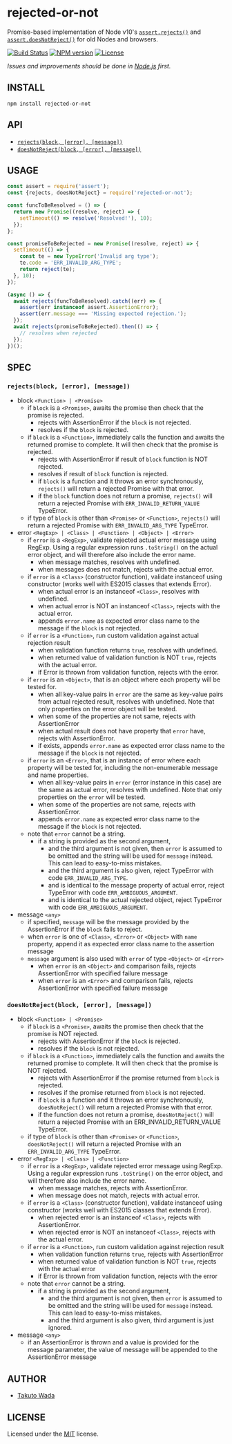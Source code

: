 rejected-or-not
=======================================

Promise-based implementation of Node v10's [`assert.rejects()`](https://nodejs.org/api/assert.html#assert_assert_rejects_block_error_message) and [`assert.doesNotReject()`](https://nodejs.org/api/assert.html#assert_assert_doesnotreject_block_error_message) for old Nodes and browsers.

[![Build Status][travis-image]][travis-url]
[![NPM version][npm-image]][npm-url]
[![License][license-image]][license-url]

*Issues and improvements should be done in [Node.js](https://github.com/nodejs/node/issues) first.*


INSTALL
---------------------------------------

```
npm install rejected-or-not
```


API
---------------------------------------

- [`rejects(block, [error], [message])`](https://nodejs.org/api/assert.html#assert_assert_rejects_block_error_message)
- [`doesNotReject(block, [error], [message])`](https://nodejs.org/api/assert.html#assert_assert_doesnotreject_block_error_message)


USAGE
---------------------------------------

```javascript
const assert = require('assert');
const {rejects, doesNotReject} = require('rejected-or-not');

const funcToBeResolved = () => {
  return new Promise((resolve, reject) => {
    setTimeout(() => resolve('Resolved!'), 10);
  });
};

const promiseToBeRejected = new Promise((resolve, reject) => {
  setTimeout(() => {
    const te = new TypeError('Invalid arg type');
    te.code = 'ERR_INVALID_ARG_TYPE';
    return reject(te);
  }, 10);
});

(async () => {
  await rejects(funcToBeResolved).catch((err) => {
    assert(err instanceof assert.AssertionError);
    assert(err.message === 'Missing expected rejection.');
  });
  await rejects(promiseToBeRejected).then(() => {
    // resolves when rejected
  });
})();
```


SPEC
---------------------------------------

### `rejects(block, [error], [message])`
  - block `<Function> | <Promise>`
    - if `block` is a `<Promise>`, awaits the promise then check that the promise is rejected.
      - rejects with AssertionError if the `block` is not rejected.
      - resolves if the `block` is rejected.
    - if `block` is a `<Function>`, immediately calls the function and awaits the returned promise to complete. It will then check that the promise is rejected.
      - rejects with AssertionError if result of `block` function is NOT rejected.
      - resolves if result of `block` function is rejected.
      - if `block` is a function and it throws an error synchronously, `rejects()` will return a rejected Promise with that error.
      - if the `block` function does not return a promise, `rejects()` will return a rejected Promise with `ERR_INVALID_RETURN_VALUE` TypeError.
    - if type of `block` is other than `<Promise>` or `<Function>`, `rejects()` will return a rejected Promise with `ERR_INVALID_ARG_TYPE` TypeError.
  - error `<RegExp> | <Class> | <Function> | <Object> | <Error>`
    - if `error` is a `<RegExp>`, validate rejected actual error message using RegExp. Using a regular expression runs `.toString()` on the actual error object, and will therefore also include the error name.
      - when message matches, resolves with undefined.
      - when messages does not match, rejects with the actual error.
    - if `error` is a `<Class>` (constructor function), validate instanceof using constructor (works well with ES2015 classes that extends Error).
      - when actual error is an instanceof `<Class>`, resolves with undefined.
      - when actual error is NOT an instanceof `<Class>`, rejects with the actual error.
      - appends `error.name` as expected error class name to the message if the `block` is not rejected.
    - if `error` is a `<Function>`, run custom validation against actual rejection result
      - when validation function returns `true`, resolves with undefined.
      - when returned value of validation function is NOT `true`, rejects with the actual error.
      - if Error is thrown from validation function, rejects with the error.
    - if `error` is an `<Object>`, that is an object where each property will be tested for.
      - when all key-value pairs in `error` are the same as key-value pairs from actual rejected result, resolves with undefined. Note that only properties on the error object will be tested.
      - when some of the properties are not same, rejects with AssertionError
      - when actual result does not have property that `error` have, rejects with AssertionError.
      - if exists, appends `error.name` as expected error class name to the message if the `block` is not rejected.
    - if `error` is an `<Error>`, that is an instance of error where each property will be tested for, including the non-enumerable message and name properties.
      - when all key-value pairs in `error` (error instance in this case) are the same as actual error, resolves with undefined. Note that only properties on the `error` will be tested.
      - when some of the properties are not same, rejects with AssertionError.
      - appends `error.name` as expected error class name to the message if the `block` is not rejected.
    - note that `error` cannot be a string.
      - if a string is provided as the second argument,
        - and the third argument is not given, then `error` is assumed to be omitted and the string will be used for `message` instead. This can lead to easy-to-miss mistakes.
        - and the third argument is also given, reject TypeError with code `ERR_INVALID_ARG_TYPE`.
        - and is identical to the message property of actual error, reject TypeError with code `ERR_AMBIGUOUS_ARGUMENT`.
        - and is identical to the actual rejected object, reject TypeError with code `ERR_AMBIGUOUS_ARGUMENT`.
  - message `<any>`
    - if specified, `message` will be the message provided by the AssertionError if the `block` fails to reject.
    - when `error` is one of `<Class>`, `<Error>` or `<Object>` with `name` property, append it as expected error class name to the assertion message
    - `message` argument is also used with `error` of type `<Object>` or `<Error>`
      - when `error` is an `<Object>` and comparison fails, rejects AssertionError with specified failure message
      - when `error` is an `<Error>` and comparison fails, rejects AssertionError with specified failure message

### `doesNotReject(block, [error], [message])`
  - block `<Function> | <Promise>`
    - if `block` is a `<Promise>`, awaits the promise then check that the promise is NOT rejected.
      - rejects with AssertionError if the `block` is rejected.
      - resolves if the `block` is not rejected.
    - if `block` is a `<Function>`, immediately calls the function and awaits the returned promise to complete. It will then check that the promise is NOT rejected.
      - rejects with AssertionError if the promise returned from `block` is rejected.
      - resolves if the promise returned from `block` is not rejected.
      - if `block` is a function and it throws an error synchronously, `doesNotReject()` will return a rejected Promise with that error.
      - if the function does not return a promise, `doesNotReject()` will return a rejected Promise with an ERR_INVALID_RETURN_VALUE TypeError.
    - if type of `block` is other than `<Promise>` or `<Function>`, `doesNotReject()` will return a rejected Promise with an `ERR_INVALID_ARG_TYPE` TypeError.
  - error `<RegExp> | <Class> | <Function>`
    - if `error` is a `<RegExp>`, validate rejected error message using RegExp. Using a regular expression runs `.toString()` on the error object, and will therefore also include the error name.
      - when message matches, rejects with AssertionError.
      - when message does not match, rejects with actual error.
    - if `error` is a `<Class>` (constructor function), validate instanceof using constructor (works well with ES2015 classes that extends Error).
      - when rejected error is an instanceof `<Class>`, rejects with AssertionError.
      - when rejected error is NOT an instanceof `<Class>`, rejects with the actual error.
    - if `error` is a `<Function>`, run custom validation against rejection result
      - when validation function returns `true`, rejects with AssertionError
      - when returned value of validation function is NOT `true`, rejects with the actual error
      - if Error is thrown from validation function, rejects with the error
    - note that `error` cannot be a string.
      - if a string is provided as the second argument,
        - and the third argument is not given, then `error` is assumed to be omitted and the string will be used for `message` instead. This can lead to easy-to-miss mistakes.
        - and the third argument is also given, third argument is just ignored.
  - message `<any>`
    - if an AssertionError is thrown and a value is provided for the message parameter, the value of message will be appended to the AssertionError message


AUTHOR
---------------------------------------
* [Takuto Wada](https://github.com/twada)


LICENSE
---------------------------------------
Licensed under the [MIT](https://github.com/twada/rejected-or-not/blob/master/LICENSE) license.

[travis-url]: https://travis-ci.org/twada/rejected-or-not
[travis-image]: https://secure.travis-ci.org/twada/rejected-or-not.svg?branch=master

[npm-url]: https://npmjs.org/package/rejected-or-not
[npm-image]: https://badge.fury.io/js/rejected-or-not.svg

[license-url]: https://github.com/twada/rejected-or-not/blob/master/LICENSE
[license-image]: https://img.shields.io/badge/license-MIT-brightgreen.svg
